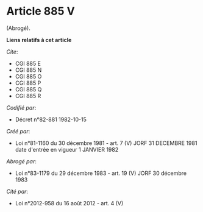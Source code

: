 # Article 885 V

(Abrogé).

**Liens relatifs à cet article**

_Cite_:

  - CGI 885 E
  - CGI 885 N
  - CGI 885 O
  - CGI 885 P
  - CGI 885 Q
  - CGI 885 R

_Codifié par_:

  - Décret n°82-881 1982-10-15

_Créé par_:

  - Loi n°81-1160 du 30 décembre 1981 - art. 7 (V) JORF 31 DECEMBRE 1981 date d'entrée en vigueur 1 JANVIER 1982

_Abrogé par_:

  - Loi n°83-1179 du 29 décembre 1983 - art. 19 (V) JORF 30 décembre 1983

_Cité par_:

  - Loi n°2012-958 du 16 août 2012 - art. 4 (V)
